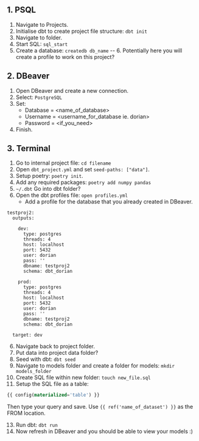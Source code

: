 ## 1. PSQL
1. Navigate to Projects.
2. Initialise dbt to create project file structure: ```dbt init```
3. Navigate to folder.
4. Start SQL: ```sql_start```
5. Create a database: ```createdb db_name```
-- 6. Potentially here you will create a profile to work on this project?

## 2. DBeaver
1. Open DBeaver and create a new connection.
2. Select: ```PostgreSQL```
3. Set: 
    * Database = <name_of_database>
    * Username = <username_for_database ie. dorian>
    * Password = <if_you_need>
4. Finish.

## 3. Terminal
1. Go to internal project file: ```cd filename```
2. Open ```dbt_project.yml``` and set ```seed-paths: ["data"]```.
3. Setup poetry: ```poetry init```.
4. Add any required packages: ```poetry add numpy pandas```
5. ```~/.dbt``` Go into dbt folder? 
6. Open the dbt profiles file: ```open profiles.yml```
    * Add a profile for the database that you already created in DBeaver.
```terminal
testproj2:
  outputs:

    dev:
      type: postgres
      threads: 4
      host: localhost
      port: 5432
      user: dorian
      pass: ''
      dbname: testproj2
      schema: dbt_dorian

    prod:
      type: postgres
      threads: 4
      host: localhost
      port: 5432
      user: dorian
      pass: ''
      dbname: testproj2
      schema: dbt_dorian

  target: dev
```

6. Navigate back to project folder.
7. Put data into project data folder?
8. Seed with dbt: ```dbt seed```
9. Navigate to models folder and create a folder for models:  ```mkdir models_folder```
10. Create SQL file within new folder:  ```touch new_file.sql```
11. Setup the SQL file as a table: 
```SQL
{{ config(materialized='table') }}
```
Then type your query and save.  Use ```{{ ref('name_of_dataset') }}``` as the FROM location.

13. Run dbt: ```dbt run```
14. Now refresh in DBeaver and you should be able to view your models :)

